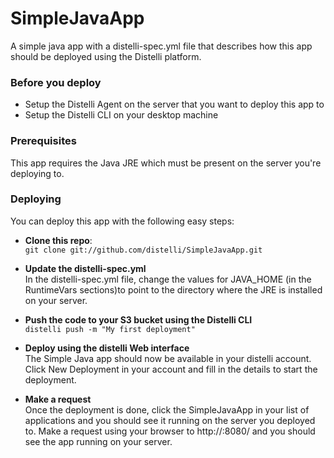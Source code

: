 SimpleJavaApp
==============

A simple java app with a distelli-spec.yml file that describes how this app should be deployed using the Distelli platform.

### Before you deploy

 - Setup the Distelli Agent on the server that you want to deploy this app to
 - Setup the Distelli CLI on your desktop machine

### Prerequisites

This app requires the Java JRE which must be present on the server you're deploying to.

### Deploying

You can deploy this app with the following easy steps:

 - **Clone this repo**: <br/>
    ``git clone git://github.com/distelli/SimpleJavaApp.git``

 - **Update the distelli-spec.yml** <br/>
     In the distelli-spec.yml file, change the values for JAVA_HOME (in the RuntimeVars sections)to point to the directory where the JRE is installed on your server.

 - **Push the code to your S3 bucket using the Distelli CLI** <br/>
   ``distelli push -m "My first deployment"`` <br/>

 - **Deploy using the distelli Web interface** <br/>
   The Simple Java app should now be available in your distelli account. Click New Deployment in your account and fill in the details to start the deployment.

 - **Make a request** <br/>
   Once the deployment is done, click the SimpleJavaApp in your list of applications and you should see it running on the server you deployed to. Make a request using your browser to http://<server>:8080/ and you should see the app running on your server.

